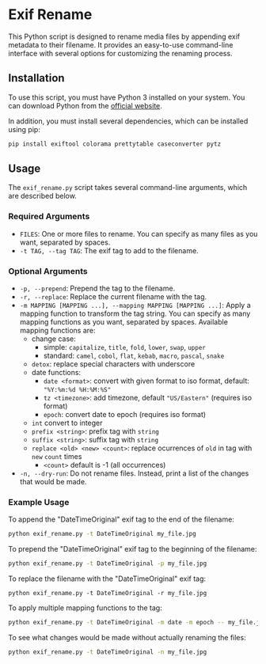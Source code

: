 # Exif Rename

This Python script is designed to rename media files by appending exif metadata to their filename. It provides an easy-to-use command-line interface with several options for customizing the renaming process.

## Installation

To use this script, you must have Python 3 installed on your system. You can download Python from the [official website](https://www.python.org/downloads).

In addition, you must install several dependencies, which can be installed using pip:

```sh
pip install exiftool colorama prettytable caseconverter pytz
```

## Usage

The `exif_rename.py` script takes several command-line arguments, which are described below.

### Required Arguments

- `FILES`: One or more files to rename. You can specify as many files as you want, separated by spaces.
- `-t TAG, --tag TAG`: The exif tag to add to the filename.

### Optional Arguments

- `-p, --prepend`: Prepend the tag to the filename.
- `-r, --replace`: Replace the current filename with the tag.
- `-m MAPPING [MAPPING ...], --mapping MAPPING [MAPPING ...]`: Apply a mapping function to transform the tag string. You can specify as many mapping functions as you want, separated by spaces. Available mapping functions are:
  - change case: 
    - simple: `capitalize`, `title`, `fold`, `lower`, `swap`, `upper`
    - standard: `camel`, `cobol`, `flat`, `kebab`, `macro`, `pascal`, `snake`
  - `detox`: replace special characters with underscore
  - date functions:
    - `date <format>`: convert with given format to iso format, default: `"%Y:%m:%d %H:%M:%S"`
    - `tz <timezone>`: add timezone, default `"US/Eastern"` (requires iso format)
    - `epoch`: convert date to epoch (requires iso format)
  - `int` convert to integer
  - `prefix <string>`: prefix tag with `string`
  - `suffix <string>`: suffix tag with `string`
  - `replace <old> <new> <count>`: replace ocurrences of `old` in tag with `new` `count` times
    - `<count>` default is -1 (all occurrences)
- `-n, --dry-run`: Do not rename files. Instead, print a list of the changes that would be made.

### Example Usage

To append the "DateTimeOriginal" exif tag to the end of the filename:

```sh
python exif_rename.py -t DateTimeOriginal my_file.jpg
```

To prepend the "DateTimeOriginal" exif tag to the beginning of the filename:

```sh
python exif_rename.py -t DateTimeOriginal -p my_file.jpg
```

To replace the filename with the "DateTimeOriginal" exif tag:

```
python exif_rename.py -t DateTimeOriginal -r my_file.jpg
```

To apply multiple mapping functions to the tag:

```sh
python exif_rename.py -t DateTimeOriginal -m date -m epoch -- my_file.jpg
```

To see what changes would be made without actually renaming the files:

```sh
python exif_rename.py -t DateTimeOriginal -n my_file.jpg
```
